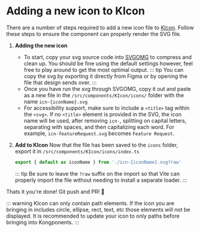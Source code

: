 # Adding a new icon to KIcon

There are a number of steps required to add a new icon file to [KIcon](/components/icon). Follow these steps to ensure the component can properly render the SVG file.

1) **Adding the new icon**
    - To start, copy your svg source code into [SVGOMG](https://jakearchibald.github.io/svgomg/) to compress and clean up. You should be fine using the default settings however, feel free to play around to get the most optimal output.
    ::: tip
    You can copy the svg by exporting it directly from Figma or by opening the file that design sends over.
    :::
    - Once you have run the svg through SVGOMG, copy it out and paste as a new file in the `/src/components/KIcon/icons/` folder with the name `icn-{iconName}.svg`
    - For accessibility support, make sure to include a `<title>` tag within the `<svg>`. If no `<title>` element is provided in the SVG, the icon name will be
    used, after removing `icn-`, splitting on capital letters, separating with spaces, and then capitalizing each word. For example, `icn-featureRequest.svg` becomes `Feature Request`.

1) **Add to KIcon**
  Now that the file has been saved to the `icons` folder, export it in `/src/components/KIcon/icons/index.ts`

    ```ts
    export { default as iconName } from './icn-{iconName}.svg?raw'
    ```

    ::: tip
    Be sure to leave the `?raw` suffix on the import so that Vite can properly import the file without needing to install a separate loader.
    :::

Thats it you're done! Git push and PR! :tada:

::: warning
KIcon can only contain path elements. If the icon you are bringing in includes circle, ellipse, rect, text, etc those elements will not be displayed. It is recommended to update your icon to only paths before bringing into Kongponents.
:::
